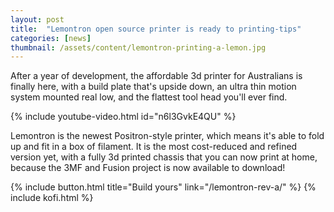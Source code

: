 ```yaml
---
layout: post
title:  "Lemontron open source printer is ready to printing-tips"
categories: [news]
thumbnail: /assets/content/lemontron-printing-a-lemon.jpg
---
```


After a year of development, the affordable 3d printer for Australians is finally here, with a build plate that's upside
down, an ultra thin motion system mounted real low, and the flattest tool head you'll ever find.

{% include youtube-video.html id="n6l3GvkE4QU" %}

Lemontron is the newest Positron-style printer, which means it's able to fold up and fit in a box of filament. It is the
most cost-reduced and refined version yet, with a fully 3d printed chassis that you can now print at home, because the
3MF and Fusion project is now available to download!

<div class="btn-wrapper">
{% include button.html title="Build yours" link="/lemontron-rev-a/" %}
{% include kofi.html %}
</div>
